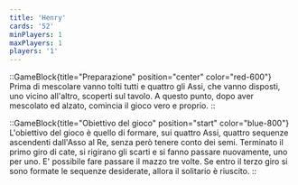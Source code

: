 ```yaml
---
title: 'Henry'
cards: '52'
minPlayers: 1
maxPlayers: 1
players: '1'
---
```


::GameBlock{title="Preparazione" position="center" color="red-600"}
Prima di mescolare vanno tolti tutti e quattro gli Assi, che vanno disposti, uno vicino all'altro, scoperti sul tavolo. A questo punto, dopo aver mescolato ed alzato, comincia il gioco vero e proprio.
::

::GameBlock{title="Obiettivo del gioco" position="start" color="blue-800"}
L'obiettivo del gioco è quello di formare, sui quattro Assi, quattro sequenze ascendenti dall'Asso al Re, senza però tenere conto dei semi.
Terminato il primo giro di cate, si rigirano gli scarti e si fanno passare nuovamente, uno per uno. E' possibile fare passare il mazzo tre volte. Se entro il terzo giro si sono formate le sequenze desiderate, allora il solitario è riuscito.
::
